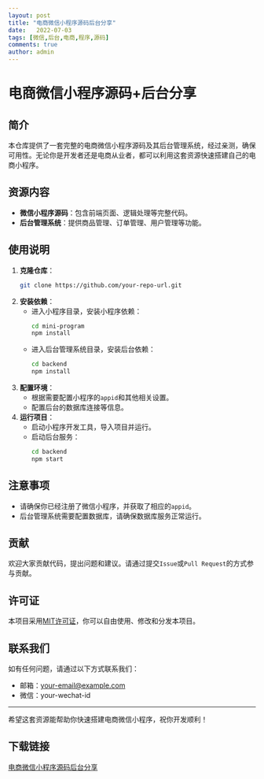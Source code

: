 ```yaml
---
layout: post
title: "电商微信小程序源码后台分享"
date:   2022-07-03
tags: [微信,后台,电商,程序,源码]
comments: true
author: admin
---
```

# 电商微信小程序源码+后台分享

## 简介
本仓库提供了一套完整的电商微信小程序源码及其后台管理系统，经过亲测，确保可用性。无论你是开发者还是电商从业者，都可以利用这套资源快速搭建自己的电商小程序。

## 资源内容
- **微信小程序源码**：包含前端页面、逻辑处理等完整代码。
- **后台管理系统**：提供商品管理、订单管理、用户管理等功能。

## 使用说明
1. **克隆仓库**：
   ```bash
   git clone https://github.com/your-repo-url.git
   ```
2. **安装依赖**：
   - 进入小程序目录，安装小程序依赖：
     ```bash
     cd mini-program
     npm install
     ```
   - 进入后台管理系统目录，安装后台依赖：
     ```bash
     cd backend
     npm install
     ```
3. **配置环境**：
   - 根据需要配置小程序的`appid`和其他相关设置。
   - 配置后台的数据库连接等信息。
4. **运行项目**：
   - 启动小程序开发工具，导入项目并运行。
   - 启动后台服务：
     ```bash
     cd backend
     npm start
     ```

## 注意事项
- 请确保你已经注册了微信小程序，并获取了相应的`appid`。
- 后台管理系统需要配置数据库，请确保数据库服务正常运行。

## 贡献
欢迎大家贡献代码，提出问题和建议。请通过提交`Issue`或`Pull Request`的方式参与贡献。

## 许可证
本项目采用[MIT许可证](LICENSE)，你可以自由使用、修改和分发本项目。

## 联系我们
如有任何问题，请通过以下方式联系我们：
- 邮箱：[your-email@example.com](mailto:your-email@example.com)
- 微信：your-wechat-id

---

希望这套资源能帮助你快速搭建电商微信小程序，祝你开发顺利！

## 下载链接

[电商微信小程序源码后台分享](https://pan.quark.cn/s/908da2e2c6f9)